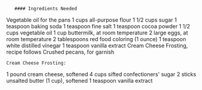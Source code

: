        #### Ingredients Needed
Vegetable oil for the pans
 1 cups all-purpose flour
1 1/2 cups sugar
1 teaspoon baking soda
1 teaspoon fine salt
1 teaspoon cocoa powder
1 1/2 cups vegetable oil
1 cup buttermilk, at room temperature
2 large eggs, at room temperature
2 tablespoons red food coloring (1 ounce)
1 teaspoon white distilled vinegar
1 teaspoon vanilla extract
Cream Cheese Frosting, recipe follows
Crushed pecans, for garnish

    Cream Cheese Frosting:
1 pound cream cheese, softened
4 cups sifted confectioners' sugar
2 sticks unsalted butter (1 cup), softened
1 teaspoon vanilla extract